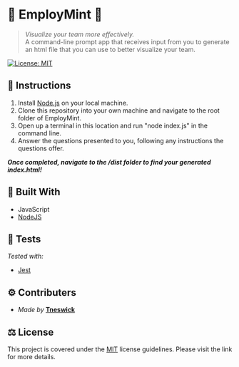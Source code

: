 # 👥 EmployMint 🍃

>*Visualize your team more effectively.*<br>
>A command-line prompt app that receives input from you to generate an html file that you can use to better visualize your team.

[![License: MIT](https://img.shields.io/badge/License-MIT-yellow.svg)](https://opensource.org/licenses/MIT)

## 📃 Instructions
1. Install [Node.js](https://nodejs.org) on your local machine. 
2. Clone this repository into your own machine and navigate to the root folder of EmployMint. 
3. Open up a terminal in this location and run "node index.js" in the command line. 
4. Answer the questions presented to you, following any instructions the questions offer.

***Once completed, navigate to the /dist folder to find your generated index.html!*** 

## 🔨 Built With
- JavaScript
- [NodeJS](https://nodejs.org)

## 🧪 Tests
*Tested with:*
- [Jest](https://www.npmjs.com/package/jest)

## ⚙ Contributers
- *Made by* **[Tneswick](https://github.com/Tneswick)**

## ⚖ License
This project is covered under the [MIT](https://opensource.org/licenses/MIT) license guidelines.
Please visit the link for more details.